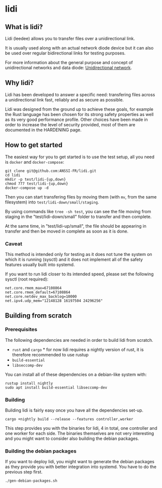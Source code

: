 # lidi

## What is lidi?

Lidi (leedee) allows you to transfer files over a unidirectional link.

It is usually used along with an actual network diode device but it can also be used over regular bidirectional links for testing purposes.

For more information about the general purpose and concept of unidirectional networks and data diode: [Unidirectional network](https://en.wikipedia.org/wiki/Unidirectional_network).

## Why lidi?

Lidi has been developed to answer a specific need: transfering files across a unidirectional link fast, reliably and as secure as possible.

Lidi was designed from the ground up to achieve these goals, for example the Rust language has been chosen for its strong safety properties as well as its very good performance profile. Other choices have been made in order to increase the level of security provided, most of them are documented in the HARDENING page.

## How to get started

The easiest way for you to get started is to use the test setup, all you need is `docker` and `docker-compose`:

```
git clone git@github.com:ANSSI-FR/lidi.git
cd lidi
mkdir -p test/lidi-{up,down}
chmod 777 test/lidi-{up,down}
docker-compose up -d
```

Then you can start transfering files by moving them (with `mv`, from the same filesystem) into `test/lidi-down/small/staging`.

By using commands like `tree -sh test`, you can see the file moving from staging in the "test/lidi-down/small" folder to transfer and then complete.

At the same time, in "test/lidi-up/small", the file should be appearing in transfer and then be moved in complete as soon as it is done.


### Caveat

This method is intended only for testing as it does not tune the system on which it is running (sysctl) and it does not implement all of the safety features usually built into systemd.

If you want to run lidi closer to its intended speed, please set the following sysctl (root required):

```
net.core.rmem_max=67108864
net.core.rmem_default=67108864
net.core.netdev_max_backlog=10000
net.ipv4.udp_mem="12148128 16197504 24296256"
```

## Building from scratch

### Prerequisites

The following dependencies are needed in order to build lidi from scratch.

- `rust` and `cargo` * for now lidi requires a nightly version of rust, it is therefore recommended to use rustup
- `build-essential`
- `libseccomp-dev`

You can install all of these dependencies on a debian-like system with:

```
rustup install nightly
sudo apt install build-essential libseccomp-dev
```

### Building

Building lidi is fairly easy once you have all the dependencies set-up.

```
cargo +nightly build --release --features controller,worker
```

This step provides you with the binaries for lidi, 4 in total, one controller and one worker for each side. The binaries themselves are not very interesting and you might want to consider also building the debian packages.

### Building the debian packages

If you want to deploy lidi, you might want to generate the debian packages as they provide you with better integration into systemd. You have to do the previous step first.

```
./gen-debian-packages.sh
```
